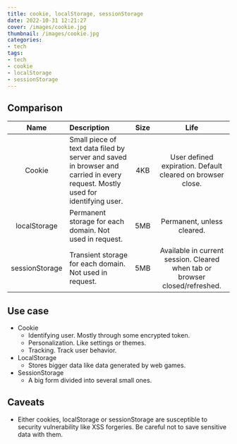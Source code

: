 ```yaml
---
title: cookie, localStorage, sessionStorage
date: 2022-10-31 12:21:27
cover: /images/cookie.jpg
thumbnail: /images/cookie.jpg
categories:
- tech
tags:
- tech
- cookie
- localStorage
- sessionStorage
---
```


## Comparison

|Name|Description|Size|Life|
|:-----:|:-----|:-----:|:-----:|
|Cookie|Small piece of text data filed by server and saved in browser and carried in every request. Mostly used for identifying user.|4KB|User defined expiration. Default cleared on browser close.|
|localStorage|Permanent storage for each domain. Not used in request.|5MB|Permanent, unless cleared.|
|sessionStorage|Transient storage for each domain. Not used in request.|5MB|Available in current session. Cleared when tab or browser closed/refreshed.|
<!-- more -->

## Use case

- Cookie
  - Identifying user. Mostly through some encrypted token.
  - Personalization. Like settings or themes.
  - Tracking. Track user behavior.
- LocalStorage
  - Stores bigger data like data generated by web games.
- SessionStorage
  - A big form divided into several small ones.


## Caveats

- Either cookies, localStorage or sessionStorage are susceptible to security vulnerability like XSS forgeries. Be careful not to save sensitive data with them.